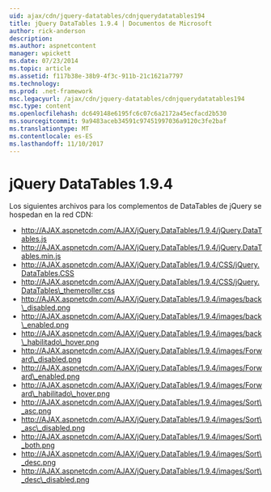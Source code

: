 ```yaml
---
uid: ajax/cdn/jquery-datatables/cdnjquerydatatables194
title: jQuery DataTables 1.9.4 | Documentos de Microsoft
author: rick-anderson
description: 
ms.author: aspnetcontent
manager: wpickett
ms.date: 07/23/2014
ms.topic: article
ms.assetid: f117b38e-38b9-4f3c-911b-21c1621a7797
ms.technology: 
ms.prod: .net-framework
msc.legacyurl: /ajax/cdn/jquery-datatables/cdnjquerydatatables194
msc.type: content
ms.openlocfilehash: dc649148e6195fc6c07c6a2172a45ecfacd2b530
ms.sourcegitcommit: 9a9483aceb34591c97451997036a9120c3fe2baf
ms.translationtype: MT
ms.contentlocale: es-ES
ms.lasthandoff: 11/10/2017
---
```

<a name="jquery-datatables-194"></a>jQuery DataTables 1.9.4
====================
Los siguientes archivos para los complementos de DataTables de jQuery se hospedan en la red CDN:

- http://AJAX.aspnetcdn.com/AJAX/jQuery.DataTables/1.9.4/jQuery.DataTables.js
- http://AJAX.aspnetcdn.com/AJAX/jQuery.DataTables/1.9.4/jQuery.DataTables.min.js
- http://AJAX.aspnetcdn.com/AJAX/jQuery.DataTables/1.9.4/CSS/jQuery.DataTables.CSS
- http://AJAX.aspnetcdn.com/AJAX/jQuery.DataTables/1.9.4/CSS/jQuery.DataTables\_themeroller.css
- http://AJAX.aspnetcdn.com/AJAX/jQuery.DataTables/1.9.4/images/back\_disabled.png
- http://AJAX.aspnetcdn.com/AJAX/jQuery.DataTables/1.9.4/images/back\_enabled.png
- http://AJAX.aspnetcdn.com/AJAX/jQuery.DataTables/1.9.4/images/back\_habilitado\_hover.png
- http://AJAX.aspnetcdn.com/AJAX/jQuery.DataTables/1.9.4/images/Forward\_disabled.png
- http://AJAX.aspnetcdn.com/AJAX/jQuery.DataTables/1.9.4/images/Forward\_enabled.png
- http://AJAX.aspnetcdn.com/AJAX/jQuery.DataTables/1.9.4/images/Forward\_habilitado\_hover.png
- http://AJAX.aspnetcdn.com/AJAX/jQuery.DataTables/1.9.4/images/Sort\_asc.png
- http://AJAX.aspnetcdn.com/AJAX/jQuery.DataTables/1.9.4/images/Sort\_asc\_disabled.png
- http://AJAX.aspnetcdn.com/AJAX/jQuery.DataTables/1.9.4/images/Sort\_both.png
- http://AJAX.aspnetcdn.com/AJAX/jQuery.DataTables/1.9.4/images/Sort\_desc.png
- http://AJAX.aspnetcdn.com/AJAX/jQuery.DataTables/1.9.4/images/Sort\_desc\_disabled.png
